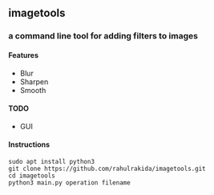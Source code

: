 ## imagetools
### a command line tool for adding filters to images

#### Features
- Blur
- Sharpen
- Smooth

#### TODO
- GUI

#### Instructions
```
sudo apt install python3
git clone https://github.com/rahulrakida/imagetools.git
cd imagetools
python3 main.py operation filename
```